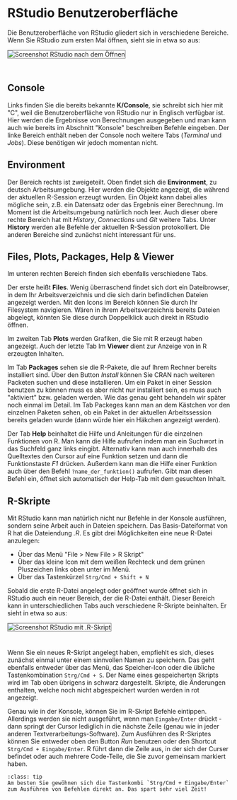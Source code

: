 # RStudio Benutzeroberfläche 
Die Benutzeroberfläche von RStudio gliedert sich in verschiedene Bereiche.
Wenn Sie RStudio zum ersten Mal öffnen, sieht sie in etwa so aus:
  
<img src="../../_static/img/screenshot_rstudio_without_script.png" alt="Screenshot RStudio nach dem Öffnen" style="border:1px solid grey;margin-bottom:25px">

## Console    
Links finden Sie die bereits bekannte **K/Console**, sie schreibt sich hier mit "C", weil die Benutzeroberfläche von RStudio nur in Englisch verfügbar ist. Hier werden die Ergebnisse von Berechnungen ausgegeben und man kann auch wie bereits im Abschnitt "Konsole" beschreiben Befehle eingeben. Der linke Bereich enthält neben der Console noch weitere Tabs (*Terminal* und *Jobs*). Diese benötigen wir jedoch momentan nicht. 

## Environment  
Der Bereich rechts ist zweigeteilt. Oben findet sich die **Environment**, zu deutsch Arbeitsumgebung. 
Hier werden die Objekte angezeigt, die während der aktuellen R-Session erzeugt wurden. Ein Objekt kann dabei alles mögliche sein, z.B. ein Datensatz oder das Ergebnis einer Berechnung. Im Moment ist die Arbeitsumgebung natürlich noch leer. Auch dieser obere rechte Bereich hat mit *History*, *Connections* und *Git* weitere Tabs. Unter **History** werden alle Befehle der aktuellen R-Session protokolliert. Die anderen Bereiche sind zunächst nicht interessant für uns.
  
## Files, Plots, Packages, Help & Viewer
Im unteren rechten Bereich finden sich ebenfalls verschiedene Tabs.
  
Der erste heißt **Files**. Wenig überraschend findet sich dort ein Dateibrowser, in dem Ihr Arbeitsverzeichnis und die sich darin befindlichen Dateien angezeigt werden. 
Mit den Icons im Bereich können Sie durch Ihr Filesystem navigieren. 
Wären in ihrem Arbeitsverzeichnis bereits Dateien abgelegt, könnten Sie diese durch Doppelklick auch direkt in RStudio öffnen.
  
Im zweiten Tab **Plots** werden Grafiken, die Sie mit R erzeugt haben angezeigt. 
Auch der letzte Tab Im **Viewer** dient zur Anzeige von in R erzeugten Inhalten.
  
Im Tab **Packages** sehen sie die R-Pakete, die auf Ihrem Rechner bereits installiert sind. 
Über den Button *Install* können Sie CRAN nach weiteren Packeten suchen und diese installieren. 
Um ein Paket in einer Session benutzen zu können muss es aber nicht nur installiert sein, es muss auch "aktiviert" bzw. geladen werden. Wie das genau geht behandeln wir später noch einmal im Detail. 
Im Tab Packeges kann man an dem Kästchen vor den einzelnen Paketen sehen, ob ein Paket in der aktuellen Arbeitssession bereits geladen wurde (dann würde hier ein Häkchen angezeigt werden).
  
Der Tab **Help** beinhaltet die Hilfe und Anleitungen für die einzelnen Funktionen von R. 
Man kann die Hilfe aufrufen indem man ein Suchwort in das Suchfeld ganz links eingibt. Alternativ kann man auch innerhalb des Quelltextes den Cursor auf eine Funktion setzen und dann die Funktionstaste *F1* drücken. 
Außerdem kann man die Hilfe einer Funktion auch über den Befehl `?name_der_funktion()` aufrufen. Gibt man diesen Befehl ein, öffnet sich automatisch der Help-Tab mit dem gesuchten Inhalt.
  

## R-Skripte
Mit RStudio kann man natürlich nicht nur Befehle in der Konsole ausführen, sondern seine Arbeit auch in Dateien speichern. Das Basis-Dateiformat von R hat die Dateiendung *.R*. Es gibt drei Möglichkeiten eine neue R-Datei anzulegen:
- Über das Menü "File > New File > R Skript"
- Über das kleine Icon mit dem weißen Rechteck und dem grünen Pluszeichen links oben unter im Menü.
- Über das Tastenkürzel `Strg/Cmd + Shift + N`
  
Sobald die erste R-Datei angelegt oder geöffnet wurde öffnet sich in RStudio auch ein neuer Bereich, der die R-Datei enthält. Dieser Bereich kann in unterschiedlichen Tabs auch verschiedene R-Skripte beinhalten. Er sieht in etwa so aus:
    
<img src="../../_static/img/screenshot_rstudio.png" alt="Screenshot RStudio mit .R-Skript" style="border:1px solid grey;margin-bottom:25px">
    
Wenn Sie ein neues R-Skript angelegt haben, empfiehlt es sich, dieses zunächst einmal unter einem sinnvollen Namen zu speichern. Das geht ebenfalls entweder über das Menü, das Speicher-Icon oder die übliche Tastenkombination `Strg/Cmd + S`. Der Name eines gespeicherten Skripts wird im Tab oben übrigens in schwarz dargestellt. Skripte, die Änderungen enthalten, welche noch nicht abgespeichert wurden werden in rot angezeigt.

Genau wie in der Konsole, können Sie im R-Skript Befehle eintippen. Allerdings werden sie nicht ausgeführt, wenn man `Eingabe/Enter` drückt - dann springt der Cursor lediglich in die nächste Zeile (genau wie in jeder anderen Textverarbeitungs-Software). Zum Ausführen des R-Skriptes können Sie entweder oben den Button *Run* benutzen oder den Shortcut `Strg/Cmd + Eingabe/Enter`. R führt dann die Zeile aus, in der sich der Curser befindet oder auch mehrere Code-Teile, die Sie zuvor gemeinsam markiert haben. 
  
```{admonition} Tipp
:class: tip
Am besten Sie gewöhnen sich die Tastenkombi `Strg/Cmd + Eingabe/Enter` zum Ausführen von Befehlen direkt an. Das spart sehr viel Zeit!
```